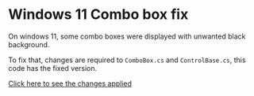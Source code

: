# Windows 11 Combo box fix

On windows 11, some combo boxes were displayed with unwanted black background.

To fix that, changes are required to `ComboBox.cs` and `ControlBase.cs`, this code has the fixed version. 

[Click here to see the changes applied](https://github.com/FireflyMigration/windows-11-combo-box-fix/commit/f474b6774eb72e712eac0e9f63e23cbbd74af3b1)
